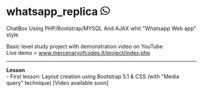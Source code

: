 # whatsapp_replica <img width="25" height="25" src="/upload/whatsapp-brands.svg">
ChatBox Using PHP/Bootstrap/MYSQL And AJAX whit "Whatsapp Web app" style

Basic level study project with demonstration video on YouTube <br>
Live demo > www.mercenaryofcodes.it/project/index.php
<hr>
<b>Lesson</b><br>
- First lesson: Layout creation using Bootstrap 5.1 & CSS (with "Media query" technique) [Video available soon]

